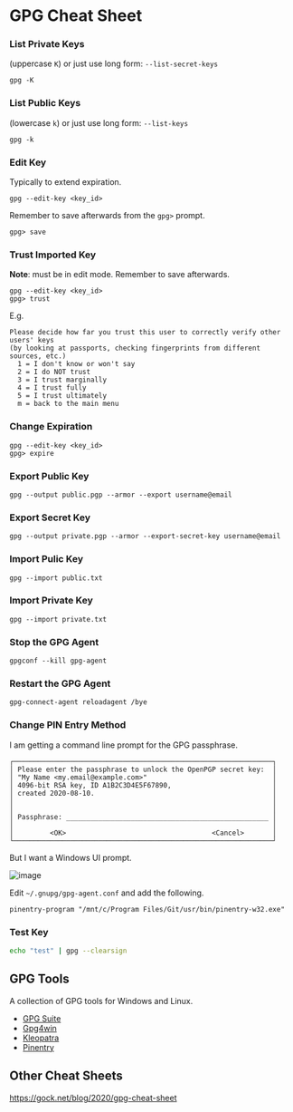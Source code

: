 # GPG Cheat Sheet

### List Private Keys
(uppercase `K`) or just use long form: `--list-secret-keys`
```
gpg -K
```

### List Public Keys
(lowercase `k`) or just use long form: `--list-keys`
```
gpg -k
```

### Edit Key
Typically to extend expiration.
```
gpg --edit-key <key_id>
```

Remember to save afterwards from the `gpg>` prompt.
```
gpg> save
```

### Trust Imported Key
**Note**: must be in edit mode. Remember to save afterwards.
```
gpg --edit-key <key_id>
gpg> trust
```

E.g.
```
Please decide how far you trust this user to correctly verify other users' keys
(by looking at passports, checking fingerprints from different sources, etc.)
  1 = I don't know or won't say
  2 = I do NOT trust
  3 = I trust marginally
  4 = I trust fully
  5 = I trust ultimately
  m = back to the main menu
```

### Change Expiration
```
gpg --edit-key <key_id>
gpg> expire
```

### Export Public Key
```
gpg --output public.pgp --armor --export username@email
```

### Export Secret Key
```
gpg --output private.pgp --armor --export-secret-key username@email
```

### Import Pulic Key
```
gpg --import public.txt
```

### Import Private Key
```
gpg --import private.txt
```

### Stop the GPG Agent
```
gpgconf --kill gpg-agent
```

### Restart the GPG Agent
```
gpg-connect-agent reloadagent /bye
```

### Change PIN Entry Method
I am getting a command line prompt for the GPG passphrase.
```
┌────────────────────────────────────────────────────────────────┐
│ Please enter the passphrase to unlock the OpenPGP secret key:  │
│ "My Name <my.email@example.com>"                               │
│ 4096-bit RSA key, ID A1B2C3D4E5F67890,                         │
│ created 2020-08-10.                                            │
│                                                                │
│                                                                │
│ Passphrase: __________________________________________________ │
│                                                                │
│         <OK>                                    <Cancel>       │
└────────────────────────────────────────────────────────────────┘
```
But I want a Windows UI prompt.

![image](https://github.com/user-attachments/assets/f374b2c1-18db-44f1-b243-f6ade869789a)


Edit `~/.gnupg/gpg-agent.conf` and add the following.
```
pinentry-program "/mnt/c/Program Files/Git/usr/bin/pinentry-w32.exe"
```

### Test Key
```bash
echo "test" | gpg --clearsign
```

## GPG Tools
A collection of GPG tools for Windows and Linux.

- [GPG Suite](https://gpgtools.org/)
- [Gpg4win](https://www.gpg4win.org/)
- [Kleopatra](https://www.openpgp.org/software/kleopatra/)
- [Pinentry](https://www.gnupg.org/related_software/pinentry/index.html)

## Other Cheat Sheets

https://gock.net/blog/2020/gpg-cheat-sheet
